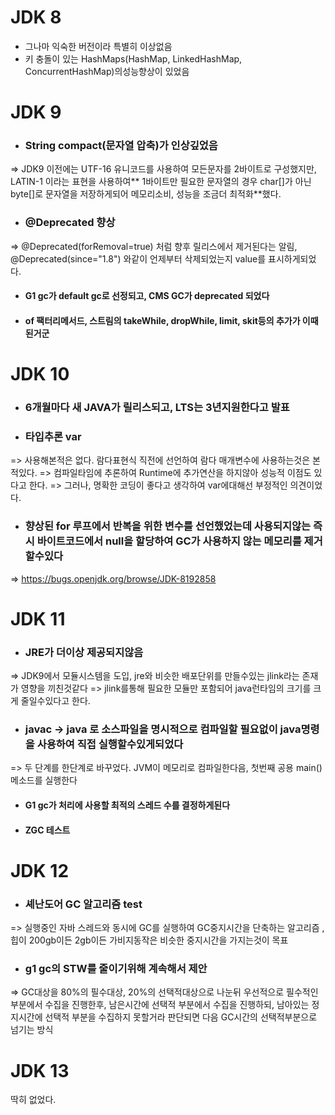 # JDK 8
- 그나마 익숙한 버전이라 특별히 이상없음
- 키 충돌이 있는 HashMaps(HashMap, LinkedHashMap, ConcurrentHashMap)의성능향상이 있었음

# JDK 9
- ### String compact(문자열 압축)가 인상깊었음
=> JDK9 이전에는 UTF-16 유니코드를 사용하여 모든문자를 2바이트로 구성했지만, LATIN-1 이라는 표현을 사용하여** 1바이트만 필요한 문자열의 경우 char[]가 아닌 byte[]로 문자열을 저장하게되어 메모리소비, 성능을 조금더 최적화**했다.

- ### @Deprecated 향상
=> @Deprecated(forRemoval=true) 처럼 향후 릴리스에서 제거된다는 알림, @Deprecated(since="1.8") 와같이 언제부터 삭제되었는지 value를 표시하게되었다. 

- #### G1 gc가 default gc로 선정되고, CMS GC가 deprecated 되었다
- #### of 팩터리메서드, 스트림의 takeWhile, dropWhile, limit, skit등의 추가가 이때 된거군

# JDK 10
- ### 6개월마다 새 JAVA가 릴리스되고, LTS는 3년지원한다고 발표 

- ### 타입추론 var
=> 사용해본적은 없다. 람다표현식 직전에 선언하여 람다 매개변수에 사용하는것은 본적있다. 
=> 컴파일타임에 추론하여 Runtime에 추가연산을 하지않아 성능적 이점도 있다고 한다. 
=> 그러나, 명확한 코딩이 좋다고 생각하여 var에대해선 부정적인 의견이었다.

- ###  향상된 for 루프에서 반복을 위한 변수를 선언했었는데 사용되지않는 즉시 바이트코드에서 null을 할당하여 GC가 사용하지 않는 메모리를 제거할수있다
=> https://bugs.openjdk.org/browse/JDK-8192858

# JDK 11
- ### JRE가 더이상 제공되지않음
=> JDK9에서 모듈시스템을 도입, jre와 비슷한 배포단위를 만들수있는 jlink라는 존재가 영향을 끼친것같다 
=> jlink를통해 필요한 모듈만 포함되어 java런타임의 크기를 크게 줄일수있다고 한다. 

- ### javac -> java 로 소스파일을 명시적으로 컴파일할 필요없이 java명령을 사용하여 직접 실행할수있게되었다
=> 두 단계를 한단계로 바꾸었다. JVM이 메모리로 컴파일한다음, 첫번째 공용 main() 메소드를 실행한다

- #### G1 gc가 처리에 사용할 최적의 스레드 수를 결정하게된다 
- #### ZGC 테스트

# JDK 12
- ### 셰난도어 GC 알고리즘 test
=> 실행중인 자바 스레드와 동시에 GC를 실행하여 GC중지시간을 단축하는 알고리즘 , 힙이 200gb이든 2gb이든 가비지동작은 비슷한 중지시간을 가지는것이 목표

- ### g1 gc의 STW를 줄이기위해 계속해서 제안
=> GC대상을 80%의 필수대상, 20%의 선택적대상으로 나눈뒤 우선적으로 필수적인 부분에서 수집을 진행한후,
 남은시간에 선택적 부분에서 수집을 진행하되,  남아있는 정지시간에 선택적 부분을 수집하지 못할거라 판단되면 다음 GC시간의 선택적부분으로 넘기는 방식

# JDK 13
딱히 없었다.
